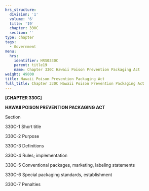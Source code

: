 ```yaml
---
hrs_structure:
  division: '1'
  volume: '6'
  title: '19'
  chapter: 330C
  section: ''
type: chapter
tags:
  - Government
menu:
  hrs:
    identifier: HRS0330C
    parent: title19
    name: Chapter 330C Hawaii Poison Prevention Packaging Act
weight: 49000
title: Hawaii Poison Prevention Packaging Act
full_title: Chapter 330C Hawaii Poison Prevention Packaging Act
---
```

**[CHAPTER 330C]**

**HAWAII POISON PREVENTION PACKAGING ACT**

Section

330C-1 Short title

330C-2 Purpose

330C-3 Definitions

330C-4 Rules; implementation

330C-5 Conventional packages, marketing, labeling statements

330C-6 Special packaging standards, establishment

330C-7 Penalties